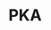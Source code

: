 ---
title: PKA
crosslinks:
- SexyKyle
- LivestreamFail
- sarah_xxx
- AskReddit
- AmItheAsshole
- The_Donald
- MMA
- news
- RapeSquadKillas
- PS4
- JoeRogan
- ethtrader
- loseit
- KarmaCourt
- GoTlinks
- RedditCensors
- legaladvice
- OldPeoplePooping
---
